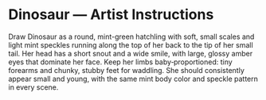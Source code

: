 # Dinosaur — Artist Instructions

Draw Dinosaur as a round, mint-green hatchling with soft, small scales and light mint speckles running along the top of her back to the tip of her small tail. Her head has a short snout and a wide smile, with large, glossy amber eyes that dominate her face. Keep her limbs baby‑proportioned: tiny forearms and chunky, stubby feet for waddling. She should consistently appear small and young, with the same mint body color and speckle pattern in every scene.